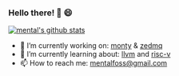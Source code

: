 ### Hello there! 👋 :smile:

[![mental's github stats](https://github-readme-stats.vercel.app/api?username=mental32&theme=dark&show_icons=true&count_private=true)](https://github.com/anuraghazra/github-readme-stats)

  * 🔭 I’m currently working on: [monty](https://github.com/mental32/monty) & [zedmq](https://github.com/mental32/zedmq)
  * 🌱 I’m currently learning about: [llvm](https://llvm.org/docs/) and [risc-v](https://riscv.org/)
  * 📫 How to reach me: mentalfoss@gmail.com
